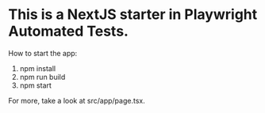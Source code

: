 # This is a NextJS starter in Playwright Automated Tests.

How to start the app:
1. npm install
2. npm run build
3. npm start

For more, take a look at src/app/page.tsx.
